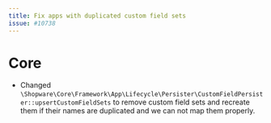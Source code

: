 ```yaml
---
title: Fix apps with duplicated custom field sets
issue: #10738
---
```

# Core
* Changed `\Shopware\Core\Framework\App\Lifecycle\Persister\CustomFieldPersister::upsertCustomFieldSets` to remove custom field sets and recreate them if their names are duplicated and we can not map them properly.
